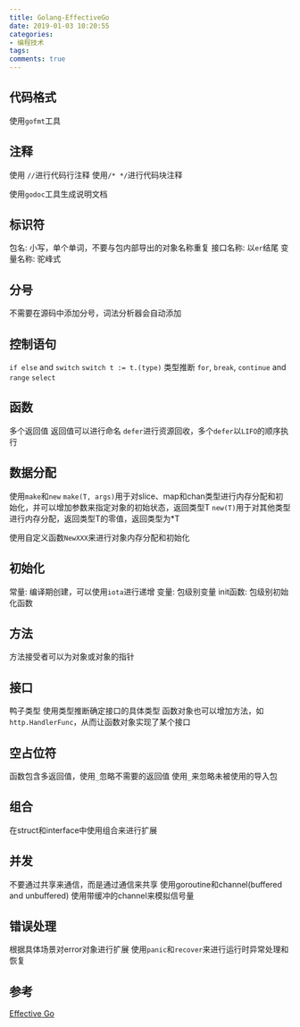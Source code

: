 ```yaml
---
title: Golang-EffectiveGo
date: 2019-01-03 10:20:55
categories:
- 编程技术
tags:
comments: true
---
```


## 代码格式

使用`gofmt`工具

## 注释

使用 `//`进行代码行注释
使用`/* */`进行代码块注释

使用`godoc`工具生成说明文档

## 标识符

包名: 小写，单个单词，不要与包内部导出的对象名称重复
接口名称: 以`er`结尾
变量名称: 驼峰式

## 分号

不需要在源码中添加分号，词法分析器会自动添加

## 控制语句

`if else` and `switch`
`switch t := t.(type)` 类型推断
`for`, `break`, `continue` and `range`
`select`

## 函数

多个返回值
返回值可以进行命名
`defer`进行资源回收，多个`defer`以`LIFO`的顺序执行

## 数据分配

使用`make`和`new`
`make(T, args)`用于对slice、map和chan类型进行内存分配和初始化，并可以增加参数来指定对象的初始状态，返回类型T
`new(T)`用于对其他类型进行内存分配，返回类型T的零值，返回类型为*T

使用自定义函数`NewXXX`来进行对象内存分配和初始化

## 初始化

常量: 编译期创建，可以使用`iota`进行递增
变量: 包级别变量
init函数: 包级别初始化函数

## 方法

方法接受者可以为对象或对象的指针

## 接口

鸭子类型
使用类型推断确定接口的具体类型
函数对象也可以增加方法，如`http.HandlerFunc`，从而让函数对象实现了某个接口

## 空占位符

函数包含多返回值，使用`_`忽略不需要的返回值
使用`_`来忽略未被使用的导入包

## 组合

在struct和interface中使用组合来进行扩展

## 并发

不要通过共享来通信，而是通过通信来共享
使用goroutine和channel(buffered and unbuffered)
使用带缓冲的channel来模拟信号量

## 错误处理

根据具体场景对error对象进行扩展
使用`panic`和`recover`来进行运行时异常处理和恢复

## 参考

[Effective Go](https://golang.org/doc/effective_go.html)
